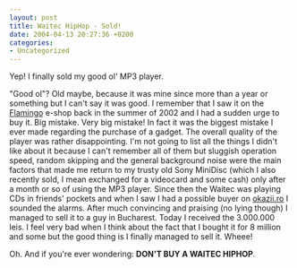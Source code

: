 ```yaml
---
layout: post
title: Waitec HipHop - Sold!
date: 2004-04-13 20:27:36 +0200
categories:
- Uncategorized
---
```

Yep! I finally sold my good ol' MP3 player.

"Good ol"? Old maybe, because it was mine since more than a year or something but I can't say it was good. I remember that I saw it on the <a href="http://www.flamingo.ro">Flamingo</a> e-shop back in the summer of 2002 and I had a sudden urge to buy it. Big mistake. Very big mistake! In fact it was the biggest mistake I ever made regarding the purchase of a gadget. The overall quality of the player was rather disappointing. I'm not going to list all the things I didn't like about it because I can't remember all of them but sluggish operation speed, random skipping and the general background noise were the main factors that made me return to my trusty old Sony MiniDisc (which I also recently sold, I mean exchanged for a videocard and some cash) only after a month or so of using the MP3 player. Since then the Waitec was playing CDs in friends' pockets and when I saw I had a possible buyer on <a href="http://www.okazii.ro/catalog/view_item.php3?LotID=423462">okazii.ro</a> I sounded the alarms. After much convincing and praising (no lying though) I managed to sell it to a guy in Bucharest. Today I received the 3.000.000 leis. I feel very bad when I think about the fact that I bought it for 8 million and some but the good thing is I finally managed to sell it. Wheee!

Oh. And if you're ever wondering: <b>DON'T BUY A WAITEC HIPHOP</b>.

